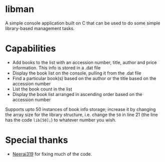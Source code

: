 # libman

A simple console application built on C that can be used to do some simple library-based management tasks.

# Capabilities

- Add books to the list with an accession number, title, author and price information. This info is stored in a .dat file
- Display the book list on the console, pulling it from the .dat file
- Find a particular book(s) based on the author or the title based on the accession number
- List the book count in the list
- Display the book list arranged in ascending order based on the accession number

Supports upto 50 instances of book info storage; increase it by changing the array size for the library structure, i.e. change the `50` in line 21 (the line has the code `lib[50];`) to whatever number you wish.

# Special thanks

- [Neeraj319](https://github.com/Neeraj319) for fixing much of the code.
